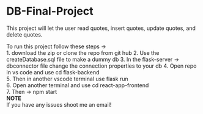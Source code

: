 # DB-Final-Project
This project will let the user read quotes, insert quotes, update quotes, and delete quotes.



To run this project follow these steps ->  
    1. download the zip or clone the repo from git hub 
    2. Use the createDatabase.sql file to make a dummy db
    3. In the flask-server -> dbconnector file change the connection properties to your db 
    4. Open repo in vs code and use cd flask-backend  
    5. Then in another vscode terminal use flask run  
    6. Open another terminal and use cd react-app-frontend  
    7. Then -> npm start    
**NOTE**  
If you have any issues shoot me an email!
